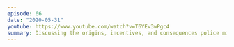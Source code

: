 ```yaml
---
episode: 66
date: "2020-05-31"
youtube: https://www.youtube.com/watch?v=T6YEv3wPgc4
summary: Discussing the origins, incentives, and consequences police militarization
---
```

